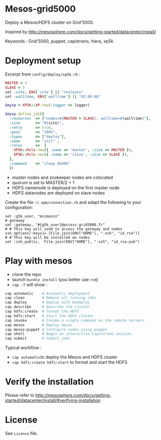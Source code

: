 Mesos-grid5000
==============

Deploy a Mesos/HDFS cluster on Grid'5000.

Inspired by http://mesosphere.com/docs/getting-started/datacenter/install/

Keywords : Grid'5000, puppet, capistrano, hiera, xp5k

# Deployment setup

Excerpt from ```config/deploy/xp5k.rb``` :

```ruby
MASTER = 3
SLAVE = 3
set :site, ENV['site'] || "toulouse"
set :walltime, ENV['walltime'] || "02:00:00"

$myxp = XP5K::XP.new(:logger => logger)

$myxp.define_job({
  :resources  => ["nodes=#{MASTER + SLAVE}, walltime=#{walltime}"],
  :site       => "#{site}",
  :retry      => true,
  :goal       => "100%",
  :types      => ["deploy"],
  :name       => "init" ,
  :roles      =>  [
    XP5K::Role.new({ :name => 'master', :size => MASTER }),
    XP5K::Role.new({ :name => 'slave', :size => SLAVE }),
  ],
  :command    => "sleep 86400"
  })
```

* master nodes and zookeeper nodes are colocated
* quorum is set to MASTER/2 + 1
* HDFS namenode is deployed on the first master node
* HDFS datanodes are deployed on slave nodes

Create the file ```~/.xpm/connection.rb``` and adapt the following to your configuration:

```
set :g5k_user, "msimonin"
# gateway
set :gateway, "#{g5k_user}@access.grid5000.fr"
# # This key will used to access the gateway and nodes
ssh_options[:keys]= [File.join(ENV["HOME"], ".ssh", "id_rsa")]
# # This key will be installed on nodes
set :ssh_public,  File.join(ENV["HOME"], ".ssh", "id_rsa.pub")
```


# Play with mesos

* clone the repo
* launch ```bundle install``` (you better use ```rvm```)
* ```cap -T``` will show :

```bash
cap automatic    # Automatic deployment
cap clean        # Remove all running jobs
cap deploy       # Deploy with Kadeploy
cap describe     # Describe the cluster
cap hdfs:create  # format the HDFS
cap hdfs:start   # Start the HDFS cluster
cap invoke       # Invoke a single command on the remote servers.
cap mesos        # Deploy mesos
cap mesos:puppet # Configure nodes using puppet
cap shell        # Begin an interactive Capistrano session.
cap submit       # Submit jobs
```

Typical workflow :

* ```cap automatic```to deploy the Mesos and HDFS cluster
* ```cap hdfs:create hdfs:start``` to format and start the HDFS


# Verify the installation

Please refer to http://mesosphere.com/docs/getting-started/datacenter/install/#verifying-installation

# License

See ```Licence``` file.
